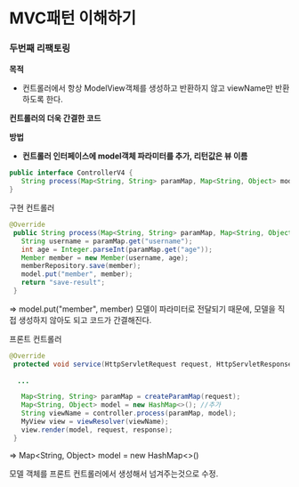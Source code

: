 # MVC패턴 이해하기

### 두번째 리팩토링 ###

**목적**

* 컨트롤러에서 항상 ModelView객체를 생성하고 반환하지 않고 viewName만 반환하도록 한다.

**컨트롤러의 더욱 간결한 코드**


**방법**

* **컨트롤러 인터페이스에 model객체 파라미터를 추가, 리턴값은 뷰 이름**

```java
public interface ControllerV4 {
   String process(Map<String, String> paramMap, Map<String, Object> model);
}
```

구현 컨트롤러
```java
@Override
 public String process(Map<String, String> paramMap, Map<String, Object> model) {
   String username = paramMap.get("username");
   int age = Integer.parseInt(paramMap.get("age"));
   Member member = new Member(username, age);
   memberRepository.save(member);
   model.put("member", member);
   return "save-result";
 }
```

=> model.put("member", member)
모델이 파라미터로 전달되기 때문에, 모델을 직접 생성하지 않아도 되고 코드가 간결해진다.

프론트 컨트롤러

```java
@Override
 protected void service(HttpServletRequest request, HttpServletResponse response) throws ServletException, IOException {
  
  ...

   Map<String, String> paramMap = createParamMap(request);
   Map<String, Object> model = new HashMap<>(); //추가
   String viewName = controller.process(paramMap, model);
   MyView view = viewResolver(viewName);
   view.render(model, request, response);
 }
```

=> Map<String, Object> model = new HashMap<>()

모델 객체를 프론트 컨트롤러에서 생성해서 넘겨주는것으로 수정.
